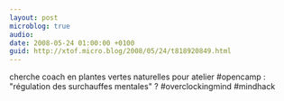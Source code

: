 ```yaml
---
layout: post
microblog: true
audio: 
date: 2008-05-24 01:00:00 +0100
guid: http://xtof.micro.blog/2008/05/24/t818920849.html
---
```

cherche coach en plantes vertes naturelles pour atelier #opencamp : "régulation des surchauffes mentales" ? #overclockingmind #mindhack
